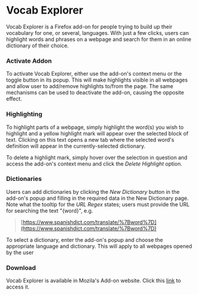 # Vocab Explorer

Vocab Explorer is a Firefox add-on for people trying to build up their vocabulary for one, 
or several, languages. With just a few clicks, users can highlight words and phrases on a 
webpage and search for them in an online dictionary of their choice.

### Activate Addon

To activate Vocab Explorer, either use the add-on's context menu or the toggle button in 
its popup. This will make highlights visible in all webpages and allow user to add/remove 
highlights to/from the page. The same mechanisms can be used to deactivate the add-on, 
causing the opposite effect.

### Highlighting

To highlight parts of a webpage, simply highlight the word(s) you wish to highlight and a 
yellow highlight mark will appear over the selected block of text. Clicking on this text 
opens a new tab where the selected word's definition will appear in the currently-selected 
dictionary.

To delete a highlight mark, simply hover over the selection in question and access the 
add-on's context menu and click the _Delete Highlight_ option.

### Dictionaries

Users can add dictionaries by clicking the _New Dictionary_ button in the add-on's 
popup and filling in the required data in the New Dictionary page. Note what the tooltip
for the _URL Regex_ states; users must provide the URL for searching the text "{word}", 
e.g.  
>[https://www.spanishdict.com/translate/%7Bword%7D](https://www.spanishdict.com/translate/%7Bword%7D)

To select a dictionary, enter the add-on's popup and choose the appropriate language and
dictionary. This will apply to all webpages opened by the user

### Download
Vocab Explorer is available in Mozila's Add-on website. Click this [link](https://addons.mozilla.org/en-US/firefox/addon/vocab-explorer/) to access it.
